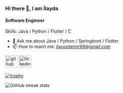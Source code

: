 ### Hi there 👋, I am İlayda
#### Software Engineer

Skills: Java / Python / Flutter / C

- 💬 Ask me about Java / Python / Springboot / Flutter 
- 📫 How to reach me: ilayozdemir99@gmail.com 


[<img src='https://cdn.jsdelivr.net/npm/simple-icons@3.0.1/icons/github.svg' alt='github' height='40'>](https://github.com/ilaydaozdemir99)  [<img src='https://cdn.jsdelivr.net/npm/simple-icons@3.0.1/icons/linkedin.svg' alt='linkedin' height='40'>](https://www.linkedin.com/in/ilaydaozdemir11/)  

[![trophy](https://github-profile-trophy.vercel.app/?username=ilaydaozdemir99)](https://github.com/ryo-ma/github-profile-trophy)

![GitHub streak stats](https://streak-stats.demolab.com/?user=ilaydaozdemir99)  

